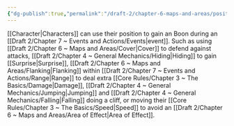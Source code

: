 ```yaml
---
{"dg-publish":true,"permalink":"/draft-2/chapter-6-maps-and-areas/positioning/"}
---
```


[[Character\|Characters]] can use their position to gain an Boon during an [[Draft 2/Chapter 7 ~ Events and Actions/Events\|event]]. Such as using [[Draft 2/Chapter 6 ~ Maps and Areas/Cover\|Cover]] to defend against attacks, [[Draft 2/Chapter 4 ~ General Mechanics/Hiding\|Hiding]] to gain [[Surprise\|Surprise]], [[Draft 2/Chapter 6 ~ Maps and Areas/Flanking\|Flanking]] within [[Draft 2/Chapter 7 ~ Events and Actions/Range\|Range]] to deal extra [[Core Rules/Chapter 3 ~ The Basics/Damage\|Damage]], [[Draft 2/Chapter 4 ~ General Mechanics/Jumping\|Jumping]] and [[Draft 2/Chapter 4 ~ General Mechanics/Falling\|Falling]] doing a cliff, or moving their [[Core Rules/Chapter 3 ~ The Basics/Speed\|Speed]] to avoid an [[Draft 2/Chapter 6 ~ Maps and Areas/Area of Effect\|Area of Effect]].
